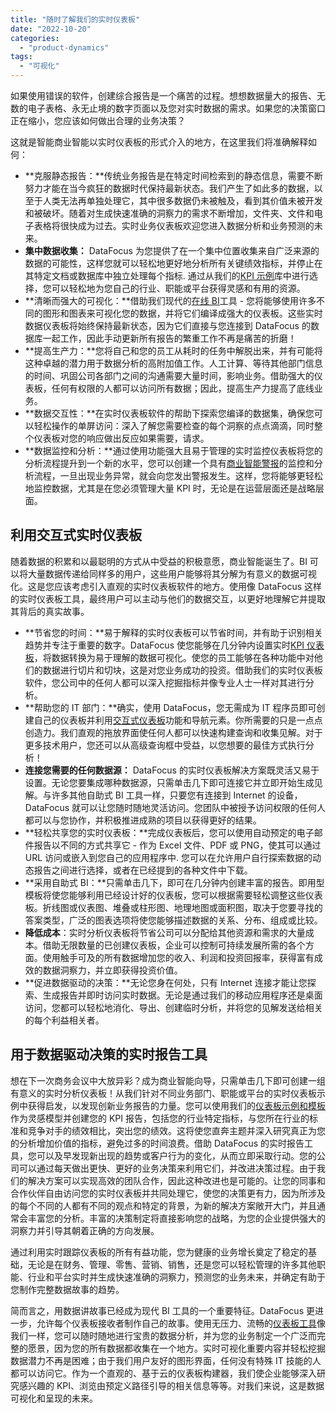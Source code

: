 ```yaml
---
title: "随时了解我们的实时仪表板"
date: "2022-10-20"
categories: 
  - "product-dynamics"
tags: 
  - "可视化"
---
```


如果使用错误的软件，创建综合报告是一个痛苦的过程。想想数据量大的报告、无数的电子表格、永无止境的数字页面以及您对实时数据的需求。如果您的决策窗口正在缩小，您应该如何做出合理的业务决策？

这就是智能商业智能以实时仪表板的形式介入的地方，在这里我们将准确解释如何：

- **克服静态报告：**传统业务报告是在特定时间检索到的静态信息，需要不断努力才能在当今疯狂的数据时代保持最新状态。我们产生了如此多的数据，以至于人类无法再单独处理它，其中很多数据仍未被触及，看到其价值未被开发和被破坏。随着对生成快速准确的洞察力的需求不断增加，文件夹、文件和电子表格将很快成为过去。实时业务仪表板欢迎您进入数据分析和业务预测的未来。
- **集中数据收集：** DataFocus 为您提供了在一个集中位置收集来自广泛来源的数据的可能性，这样您就可以轻松地更好地分析所有关键绩效指标，并停止在其特定文档或数据库中独立处理每个指标. 通过从我们的[KPI 示例](https://www.datafocus.ai/infos/kpi-examples-and-templates/)库中进行选择，您可以轻松地为您自己的行业、职能或平台获得灵感和有用的资源。
- **清晰而强大的可视化：**借助我们现代的[在线 BI](https://www.datafocus.ai/infos/online-bi-tools)工具 - 您将能够使用许多不同的图形和图表来可视化您的数据，并将它们编译成强大的仪表板。这些实时数据仪表板将始终保持最新状态，因为它们直接与您连接到 DataFocus 的数据库一起工作，因此手动更新所有报告的繁重工作不再是痛苦的折磨！
- **提高生产力：**您将自己和您的员工从耗时的任务中解脱出来，并有可能将这种卓越的潜力用于数据分析的高附加值工作。人工计算、等待其他部门信息的时间、巩固公司各部门之间的沟通需要大量时间，影响业务。借助强大的仪表板，任何有权限的人都可以访问所有数据；因此，提高生产力提高了底线业务。
- **数据交互性：**在实时仪表板软件的帮助下探索您编译的数据集，确保您可以轻松操作的单屏访问：深入了解您需要检查的每个洞察的点点滴滴，同时整个仪表板对您的响应做出反应如果需要，请求。
- **数据监控和分析：**通过使用功能强大且易于管理的实时监控仪表板将您的分析流程提升到一个新的水平，您可以创建一个具有[商业智能警报](https://www.datafocus.ai/infos/business-intelligence-data-alerts)的监控和分析流程，一旦出现业务异常，就会向您发出警报发生。这样，您将能够更轻松地监控数据，尤其是在您必须管理大量 KPI 时，无论是在运营层面还是战略层面。

## 利用交互式实时仪表板

随着数据的积累和以最聪明的方式从中受益的积极意愿，商业智能诞生了。BI 可以将大量数据传递给同样多的用户，这些用户能够将其分解为有意义的数据可视化。这是您应该考虑引入直观的实时仪表板软件的地方。使用像 DataFocus 这样的实时仪表板工具，最终用户可以主动与他们的数据交互，以更好地理解它并提取其背后的真实故事。

- **节省您的时间：**易于解释的实时仪表板可以节省时间，并有助于识别相关趋势并专注于重要的数字。DataFocus 使您能够在几分钟内设置实时[KPI 仪表板](https://www.datafocus.ai/infos/best-kpi-dashboard-examples)，将数据转换为易于理解的数据可视化。使您的员工能够在各种功能中对他们的数据进行切片和切块，这是对您业务成功的投资。借助我们的实时仪表板软件，您公司中的任何人都可以深入挖掘指标并像专业人士一样对其进行分析。
- **帮助您的 IT 部门：**确实，使用 DataFocus，您无需成为 IT 程序员即可创建自己的仪表板并利用[交互式仪表板](https://www.datafocus.ai/infos/interactive-dashboard-features/)功能和导航元素。你所需要的只是一点点创造力。我们直观的拖放界面使任何人都可以快速构建查询和收集见解。对于更多技术用户，您还可以从高级查询框中受益，以您想要的最佳方式执行分析！
- **连接您需要的任何数据源：** DataFocus 的实时仪表板解决方案既灵活又易于设置。无论您要集成哪种数据源，只需单击几下即可连接它并立即开始生成见解。与许多其他自助式 BI 工具一样，只要您有连接到 Internet 的设备，DataFocus 就可以让您随时随地灵活访问。您团队中被授予访问权限的任何人都可以与您协作，并积极推进成熟的项目以获得更好的结果。
- **轻松共享您的实时仪表板：**完成仪表板后，您可以使用自动预定的电子邮件报告以不同的方式共享它 - 作为 Excel 文件、PDF 或 PNG，使其可以通过 URL 访问或嵌入到您自己的应用程序中. 您可以在允许用户自行探索数据的动态报告之间进行选择，或者在已经提到的各种文件中下载。
- **采用自助式 BI：**只需单击几下，即可在几分钟内创建丰富的报告。即用型模板将使您能够利用已经设计好的仪表板，您可以根据需要轻松调整这些仪表板。折线图或仪表图、堆叠或柱形图、地理地图或面积图，取决于您要寻找的答案类型，广泛的图表选项将使您能够描述数据的关系、分布、组成或比较。
- **降低成本**：实时分析仪表板将节省公司可以分配给其他资源和需求的大量成本。借助无限数量的已创建仪表板，企业可以控制可持续发展所需的各个方面。使用触手可及的所有数据增加您的收入、利润和投资回报率，获得富有成效的数据洞察力，并立即获得投资价值。
- **促进数据驱动的决策：**无论您身在何处，只有 Internet 连接才能让您探索、生成报告并即时访问实时数据。无论是通过我们的移动应用程序还是桌面访问，您都可以轻松地消化、导出、创建临时分析，并将您的见解发送给相关的每个利益相关者。

## 用于数据驱动决策的实时报告工具

想在下一次商务会议中大放异彩？成为商业智能向导，只需单击几下即可创建一组有意义的实时分析仪表板！从我们针对不同业务部门、职能或平台的实时仪表板示例中获得启发，以发现创新业务报告的力量。您可以使用我们的[仪表板示例和模板](https://www.datafocus.ai/infos/dashboard-examples-and-templates/)作为灵感模型并创建您的 KPI 报告，包括您的行业特定指标，与您所在行业的标准和竞争对手的绩效相比，突出您的绩效。这将使您直奔主题并深入研究真正为您的分析增加价值的指标，避免过多的时间浪费。借助 DataFocus 的实时报告工具，您可以及早发现新出现的趋势或客户行为的变化，从而立即采取行动。您的公司可以通过每天做出更快、更好的业务决策来利用它们，并改进决策过程。由于我们的解决方案可以实现高效的团队合作，因此这种改进也是可能的。让您的同事和合作伙伴自由访问您的实时仪表板并共同处理它，使您的决策更有力，因为所涉及的每个不同的人都有不同的观点和特定的背景，为新的解决方案敞开大门，并且通常会丰富您的分析。丰富的决策制定将直接影响您的战略，为您的企业提供强大的洞察力并引导其朝着正确的方向发展。

通过利用实时跟踪仪表板的所有有益功能，您为健康的业务增长奠定了稳定的基础，无论是在财务、管理、零售、营销、销售，还是您可以轻松管理的许多其他职能、行业和平台实时并生成快速准确的洞察力，预测您的业务未来，并确定有助于您制作完整数据故事的趋势。

简而言之，用数据讲故事已经成为现代 BI 工具的一个重要特征。DataFocus 更进一步，允许每个仪表板接收者制作自己的故事。使用无压力、流畅的[仪表板工具](https://www.datafocus.ai/infos/online-dashboard)像我们一样，您可以随时随地进行宝贵的数据分析，并为您的业务制定一个广泛而完整的愿景，因为您的所有数据都收集在一个地方。实时可视化重要内容并轻松挖掘数据潜力不再是困难；由于我们用户友好的图形界面，任何没有特殊 IT 技能的人都可以访问它。作为一个直观的、基于云的仪表板构建器，我们使企业能够深入研究感兴趣的 KPI、浏览由预定义路径引导的相关信息等等。对我们来说，这是数据可视化和呈现的未来。
